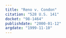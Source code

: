 ```yaml
---
title: "Reno v. Condon"
citation: "528 U.S. 141"
docket: "98-1464"
publishdate: "2000-01-12"
argdate: "1999-11-10"
---
```

